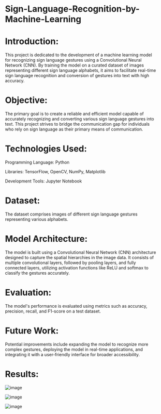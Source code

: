# Sign-Language-Recognition-by-Machine-Learning

# Introduction:
This project is dedicated to the development of a machine learning model for recognizing sign language gestures using a Convolutional Neural Network (CNN). By training the model on a curated dataset of images representing different sign language alphabets, it aims to facilitate real-time sign language recognition and conversion of gestures into text with high accuracy.

# Objective:
The primary goal is to create a reliable and efficient model capable of accurately recognizing and converting various sign language gestures into text. This project strives to bridge the communication gap for individuals who rely on sign language as their primary means of communication.

# Technologies Used:

Programming Language: Python

Libraries: TensorFlow, OpenCV, NumPy, Matplotlib

Development Tools: Jupyter Notebook

# Dataset:

The dataset comprises images of different sign language gestures representing various alphabets. 

# Model Architecture:

The model is built using a Convolutional Neural Network (CNN) architecture designed to capture the spatial hierarchies in the image data. It consists of multiple convolutional layers, followed by pooling layers, and fully connected layers, utilizing activation functions like ReLU and softmax to classify the gestures accurately.

# Evaluation:

The model's performance is evaluated using metrics such as accuracy, precision, recall, and F1-score on a test dataset. 

# Future Work:

Potential improvements include expanding the model to recognize more complex gestures, deploying the model in real-time applications, and integrating it with a user-friendly interface for broader accessibility.


# Results:

![image](https://github.com/user-attachments/assets/3fe5d4af-a898-4d20-bf62-360d49b15604)


![image](https://github.com/user-attachments/assets/c1c4e28d-e389-4e2d-95d2-9b19ff71a59a)


![image](https://github.com/user-attachments/assets/4b363b7c-f41c-465c-93ec-073fc2966ee5)

